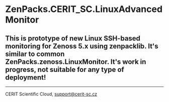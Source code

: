 # ZenPacks.CERIT\_SC.LinuxAdvancedMonitor

## This is prototype of new Linux SSH-based monitoring for Zenoss 5.x using zenpacklib. It's similar to common ZenPacks.zenoss.LinuxMonitor. It's work in progress, not suitable for any type of deployment!

***

CERIT Scientific Cloud, <support@cerit-sc.cz>

